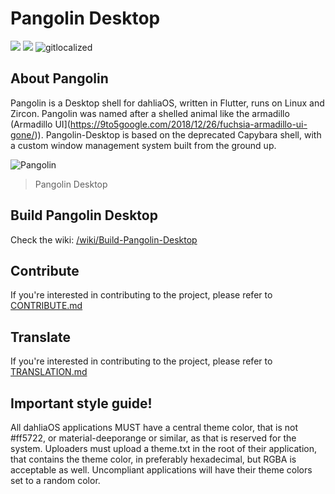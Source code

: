 # Pangolin Desktop
![](https://github.com/dahlia-os/pangolin-desktop/workflows/CI/badge.svg) ![](https://github.com/dahlia-os/pangolin-desktop/workflows/Deploy/badge.svg) ![gitlocalized ](https://gitlocalize.com/repo/5170/whole_project/badge.svg)

## About Pangolin

Pangolin is a Desktop shell for dahliaOS, written in Flutter, runs on Linux and Zircon.
Pangolin was named after a shelled animal like the armadillo (Armadillo UI](https://9to5google.com/2018/12/26/fuchsia-armadillo-ui-gone/)). 
Pangolin-Desktop is based on the deprecated Capybara shell, with a custom window management system built from the ground up.

![Pangolin](https://user-images.githubusercontent.com/61460660/89405582-1899a500-d71c-11ea-89a5-24b07fa07712.png)
> Pangolin Desktop

## Build Pangolin Desktop

Check the wiki: [/wiki/Build-Pangolin-Desktop](https://github.com/dahlia-os/pangolin-desktop/wiki/Build-Pangolin-Desktop)

## Contribute

If you're interested in contributing to the project, please refer to [CONTRIBUTE.md](CONTRIBUTE.md)

## Translate

If you're interested in contributing to the project, please refer to [TRANSLATION.md](TRANSLATION.md)

## Important style guide!
All dahliaOS applications MUST have a central theme color, that is not #ff5722, or material-deeporange or similar, as that is reserved for the system. 
Uploaders must upload a theme.txt in the root of their application, that contains the theme color, in preferably hexadecimal, but RGBA is acceptable as well. 
Uncompliant applications will have their theme colors set to a random color.
